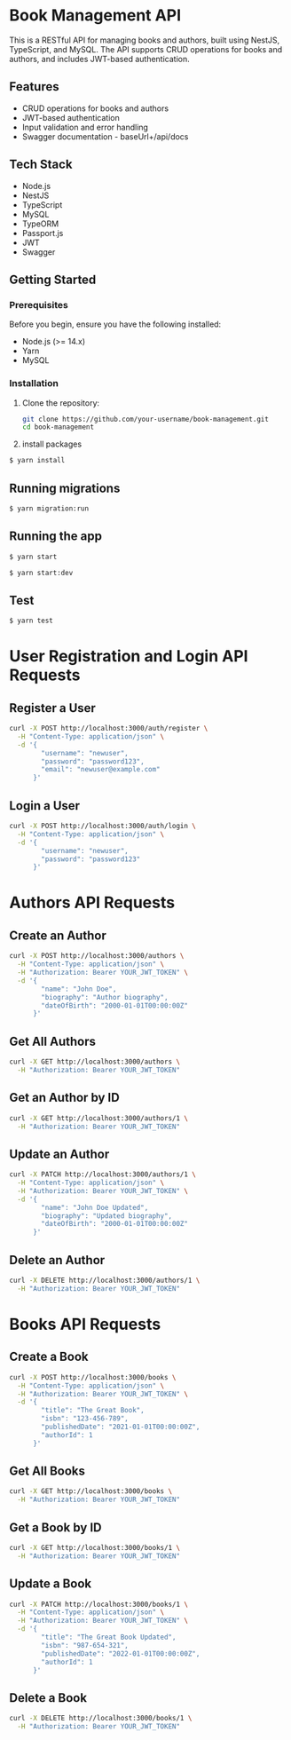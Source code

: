 # Book Management API

This is a RESTful API for managing books and authors, built using NestJS, TypeScript, and MySQL. The API supports CRUD operations for books and authors, and includes JWT-based authentication.

## Features

- CRUD operations for books and authors
- JWT-based authentication
- Input validation and error handling
- Swagger documentation - baseUrl+/api/docs

## Tech Stack

- Node.js
- NestJS
- TypeScript
- MySQL
- TypeORM
- Passport.js
- JWT
- Swagger

## Getting Started

### Prerequisites

Before you begin, ensure you have the following installed:

- Node.js (>= 14.x)
- Yarn
- MySQL

### Installation

1. Clone the repository:

   ```sh
   git clone https://github.com/your-username/book-management.git
   cd book-management

2. install packages

  ```bash
  $ yarn install
  ```

## Running migrations
```bash
$ yarn migration:run
```
## Running the app

```bash
$ yarn start

$ yarn start:dev
```

## Test

```bash
$ yarn test
```


# User Registration and Login API Requests

## Register a User

```bash
curl -X POST http://localhost:3000/auth/register \
  -H "Content-Type: application/json" \
  -d '{
        "username": "newuser",
        "password": "password123",
        "email": "newuser@example.com"
      }'
```


## Login a User

```bash
curl -X POST http://localhost:3000/auth/login \
  -H "Content-Type: application/json" \
  -d '{
        "username": "newuser",
        "password": "password123"
      }'
```


# Authors API Requests

## Create an Author

```bash
curl -X POST http://localhost:3000/authors \
  -H "Content-Type: application/json" \
  -H "Authorization: Bearer YOUR_JWT_TOKEN" \
  -d '{
        "name": "John Doe",
        "biography": "Author biography",
        "dateOfBirth": "2000-01-01T00:00:00Z"
      }'
```


## Get All Authors

```bash
curl -X GET http://localhost:3000/authors \
  -H "Authorization: Bearer YOUR_JWT_TOKEN"
```


## Get an Author by ID

```bash
curl -X GET http://localhost:3000/authors/1 \
  -H "Authorization: Bearer YOUR_JWT_TOKEN"
```


## Update an Author

```bash
curl -X PATCH http://localhost:3000/authors/1 \
  -H "Content-Type: application/json" \
  -H "Authorization: Bearer YOUR_JWT_TOKEN" \
  -d '{
        "name": "John Doe Updated",
        "biography": "Updated biography",
        "dateOfBirth": "2000-01-01T00:00:00Z"
      }'
```


## Delete an Author
```bash
curl -X DELETE http://localhost:3000/authors/1 \
  -H "Authorization: Bearer YOUR_JWT_TOKEN"
```


# Books API Requests

## Create a Book

```bash
curl -X POST http://localhost:3000/books \
  -H "Content-Type: application/json" \
  -H "Authorization: Bearer YOUR_JWT_TOKEN" \
  -d '{
        "title": "The Great Book",
        "isbn": "123-456-789",
        "publishedDate": "2021-01-01T00:00:00Z",
        "authorId": 1
      }'
```


## Get All Books

```bash
curl -X GET http://localhost:3000/books \
  -H "Authorization: Bearer YOUR_JWT_TOKEN"
```


## Get a Book by ID

```bash
curl -X GET http://localhost:3000/books/1 \
  -H "Authorization: Bearer YOUR_JWT_TOKEN"
```


## Update a Book

```bash
curl -X PATCH http://localhost:3000/books/1 \
  -H "Content-Type: application/json" \
  -H "Authorization: Bearer YOUR_JWT_TOKEN" \
  -d '{
        "title": "The Great Book Updated",
        "isbn": "987-654-321",
        "publishedDate": "2022-01-01T00:00:00Z",
        "authorId": 1
      }'
```

## Delete a Book

```bash
curl -X DELETE http://localhost:3000/books/1 \
  -H "Authorization: Bearer YOUR_JWT_TOKEN"
```
